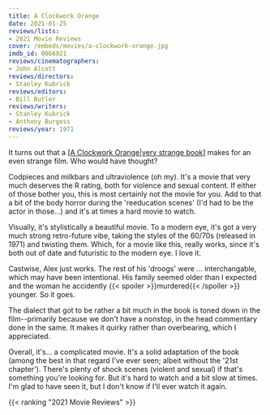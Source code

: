 ```yaml
---
title: A Clockwork Orange
date: 2021-01-25
reviews/lists:
- 2021 Movie Reviews
cover: /embeds/movies/a-clockwork-orange.jpg
imdb_id: 0066921
reviews/cinematographers:
- John Alcott
reviews/directors:
- Stanley Kubrick
reviews/editors:
- Bill Butler
reviews/writers:
- Stanley Kubrick
- Anthony Burgess
reviews/year: 1971
---
```


It turns out that a [[A Clockwork Orange|very strange book]]() makes for an even strange film. Who would have thought?

<!--more-->

Codpieces and milkbars and ultraviolence (oh my). It's a movie that very much deserves the R rating, both for violence and sexual content. If either of those bother you, this is most certainly not the movie for you. Add to that a bit of the body horror during the 'reeducation scenes' (I'd had to be the actor in those...) and it's at times a hard movie to watch. 

Visually, it's stylistically a beautiful movie. To a modern eye, it's got a very much strong retro-future vibe, taking the styles of the 60/70s (released in 1971) and twisting them. Which, for a movie like this, really works, since it's both out of date and futuristic to the modern eye. I love it. 

Castwise, Alex just works. The rest of his 'droogs' were ... interchangable, which may have been intentional. His family seemed older than I expected and the woman he accidently {{< spoiler >}}murdered{{< /spoiler >}} younger. So it goes. 

The dialect that got to be rather a bit much in the book is toned down in the film--primarily because we don't have a nonstop, in the head commentary done in the same. It makes it quirky rather than overbearing, which I appreciated. 

Overall, it's... a complicated movie. It's a solid adaptation of the book (among the best in that regard I've ever seen; albeit without the '21st chapter'). There's plenty of shock scenes (violent and sexual) if that's something you're looking for. But it's hard to watch and a bit slow at times. I'm glad to have seen it, but I don't know if I'll ever watch it again. 

{{< ranking "2021 Movie Reviews" >}}